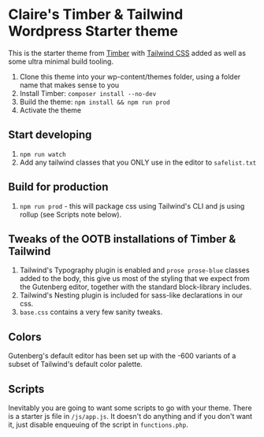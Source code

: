 # Claire's Timber & Tailwind Wordpress Starter theme

This is the starter theme from [Timber](https://timber.github.io/docs/) with [Tailwind CSS](https://tailwindcss.com/) added as well as some ultra minimal build tooling.

1. Clone this theme into your wp-content/themes folder, using a folder name that makes sense to you
2. Install Timber: `composer install --no-dev`
3. Build the theme: `npm install && npm run prod`
4. Activate the theme

## Start developing

1. `npm run watch`
2. Add any tailwind classes that you ONLY use in the editor to `safelist.txt`

## Build for production

1. `npm run prod` - this will package css using Tailwind's CLI and js using rollup (see Scripts note below).

## Tweaks of the OOTB installations of Timber & Tailwind

1. Tailwind's Typography plugin is enabled and `prose prose-blue` classes added to the body, this give us most of the styling that we expect from the Gutenberg editor, together with the standard block-library includes.
2. Tailwind's Nesting plugin is included for sass-like declarations in our css.
3. `base.css` contains a very few sanity tweaks.

## Colors

Gutenberg's default editor has been set up with the -600 variants of a subset of Tailwind's default color palette.

## Scripts

Inevitably you are going to want some scripts to go with your theme. There is a starter js file in `/js/app.js`. It doesn't do anything and if you don't want it, just disable enqueuing of the script in `functions.php`.
